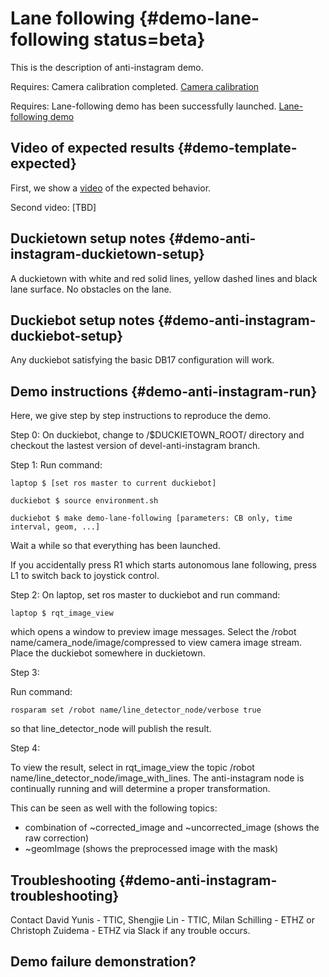 # Lane following {#demo-lane-following status=beta}

This is the description of anti-instagram demo.

<div class='requirements' markdown="1">

Requires: Camera calibration completed. [Camera calibration](#camera-calib)

Requires: Lane-following demo has been successfully launched. [Lane-following demo](#demo-lane-following)

</div>

## Video of expected results {#demo-template-expected}

First, we show a [video](https://drive.google.com/file/d/1k4mDS7rwOrkkx3WWIDFMei7-0Ipzu2pj/view?ts=5a2b0d6e) of the expected behavior.

Second video: [TBD]

## Duckietown setup notes {#demo-anti-instagram-duckietown-setup}

A duckietown with white and red solid lines, yellow dashed lines and black lane surface. No obstacles on the lane.

## Duckiebot setup notes {#demo-anti-instagram-duckiebot-setup}

Any duckiebot satisfying the basic DB17 configuration will work.

## Demo instructions {#demo-anti-instagram-run}

Here, we give step by step instructions to reproduce the demo.

Step 0: On duckiebot, change to /$DUCKIETOWN_ROOT/ directory and checkout the lastest version of devel-anti-instagram branch.

Step 1: Run command:

    laptop $ [set ros master to current duckiebot]
    
    duckiebot $ source environment.sh

    duckiebot $ make demo-lane-following [parameters: CB only, time interval, geom, ...]
    
Wait a while so that everything has been launched. 

If you accidentally press R1 which starts autonomous lane following, press L1 to switch back to joystick control.

Step 2: On laptop, set ros master to duckiebot and run command:

    laptop $ rqt_image_view

which opens a window to preview image messages. Select the /robot name/camera_node/image/compressed to view camera image stream. Place the duckiebot somewhere in duckietown.

Step 3: 

Run command:

    rosparam set /robot name/line_detector_node/verbose true

so that line_detector_node will publish the result.

Step 4:

To view the result, select in rqt_image_view the topic /robot name/line_detector_node/image_with_lines.
The anti-instagram node is continually running and will determine a proper transformation.

This can be seen as well with the following topics:
*   combination of ~corrected_image and ~uncorrected_image (shows the raw correction)
*   ~geomImage (shows the preprocessed image with the mask)

## Troubleshooting {#demo-anti-instagram-troubleshooting}

Contact David Yunis - TTIC, Shengjie Lin - TTIC, Milan Schilling - ETHZ or Christoph Zuidema - ETHZ via Slack if any trouble occurs. 


## Demo failure demonstration?
